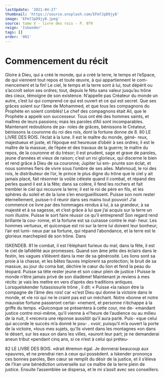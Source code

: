 ```yaml
---
lastUpdate: '2021-04-27'
thumbnail: 'https://source.unsplash.com/EFm7JpD9jy8'
image: 'EFm7JpD9jy8.jpeg'
source: tome V - livre des rois - P. 079
reign: 'Iskender'
tags: []
order: '001'
---
```


# Commencement du récit

Gloire à Dieu, qui a créé le monde, qui a créé la
terre, le temps et l’eSpace, de qui viennent tout repos et toute œuvre, à qui appartiennent le com-
mencement et la fin! Le ciel, le temps et la terre sont à lui, tout dépérit ou s’accroît selon ses ordres;
tout, depuis le fétu sans valeur jusqu’au trône des cieux, témoigne de son existence. N’appelle pas Créateur du monde un autre, c’est lui qui comprend
ce qui est ouvert et ce qui est secret. Que ses grâces soient sur l’âme de Mohammed, et que tous les compagnons du Prophète en soient comblés! Le chef des compagnons était Ali, que le Prophète a appelé
son successeur. Tous ont été des hommes saints, et
maîtres de leurs passions; mais les paroles d’Ali
sont incomparables. Maintenant redoublons de pa- roles de grâces, bénissons le Créateur, bénissons la
couronne du roi des rois, dont la fortune donne de 8.
80 LE LIVRE DES ROIS. l’éclat à la lune. ll est le maître du monde, géné-
reux, majestueux et juste, et l’époque est heureuse d’obéir à ses ordres; il est le maître de la massue,
de l’épée et des travaux de la guerre; le maître du
repos, de la couronne et du trésor; il est prudent, sage et grave de paroles, jeune d’années et vieux de raison; c’est un roi glorieux, qui discerne le bien et rend grâce à Dieu de sa couronne; Jupiter lui em- prunte son éclat, et nous sommes fiers de vivre sous l’ombre de ses ailes. Mahmoud, le roi des rois, le distributeur de l’or, le prince le plus digne du trône que le ciel y ait jamais placé, fait résonner la voûte céleste quand il combat, et répand des perles quand
il est à la fête; dans sa colère, il fend les rochers et
fait trembler le ciel qui recouvre la terre; il est le roi de père en fils, et les sphères du soleil et de la lune s’en enorgueillissent. Puisse son nom rester éternellement, puisse-t-il réunir dans ses mains tout pouvoir! J’ai commencé ce livre par des hommages rendus à lui, à sa grandeur, à sa majesté et à sa
sagesse, et c’est grâce à lui que j’ai acquis sur la
terre un nom illustre. Puisse le sort faire réussir ce qu’il entreprend! Son regard rend brillante la cou- ronne, et la fortune est sa cuirasse contre le mal- heur. Les hommes vertueux, et quiconque est roi sur la terre lui doivent leur bonheur; l’air est lumi- neux par sa fortune, qui répand l’abondance, et la
terre est le glorieux marchepied de son trône. Dans

ISKENDEB. 81 le combat, il est l’éléphant furieux du mal; dans la
fête, il est le ciel de lafidélité aux promesses. Quand son âme jette des éclairs dans le festin, les vagues s’élèvent dans la mer de sa générosité. Les lions sont
sa proie à la chasse, et les bêtes fauves implorent sa protection; le bruit de sa massue, au jour du coma bat, déchire le cœur du lion et fend la peau du léopard. Puisse sa tête rester jeune et son cœur
plein de justice l Puisse le monde n’être jamais privé de son diadème! Maintenant je reviens à mes récits: je vais les mettre en vers d’après des traditions antiques.
Lorsquelskender futassissurle trône , il dit: « Puisse «la raison être la compagne de l’âme des rois! car
«c’est Dieu qui donne la victoire dans le monde, et
«le roi qui ne le craint pas est un méchant. Notre «bonne et notre mauvaise fortune passeront certai- «nement, et personne n’échappe à la griffe du temps. «Quiconque se présentera à cette cour, me de- «mandant justice contre moi-même, qu’il vienne à «l’heure de l’audience ou au milieu de la nuit, il «recevra une réponse aussitôt qu’il aura parlé. Puis-
«que celui qui accorde le succès m’a donné le pou- . «voir, puisqu’il m’a ouvert la porte de la victoire, «tous mes sujets, qu’ils vivent dans les montagnes «on dans le désert, sur les eaux on dans les villes,
«auront leur part; je ne demanderai aneun tribut «pendant cinq ans, si ce n’est à celui qui préteu-

82 LE LlVBE DES BOIS.
«drait êtremon égal. Je donnerai beaucoup aux «pauvres, et ne prendrai rien à ceux qui possèdent. a
Iskender prononça ces bonnes paroles, Ben cœur se remplit du désir de la justice, et il s’éleva de l’Iran
une bénédiction universelle sur ce maître de la terre
plein de justice. Ensuite l’assemblée se dispersa, et le mi s’assit avec ses conseillers.
